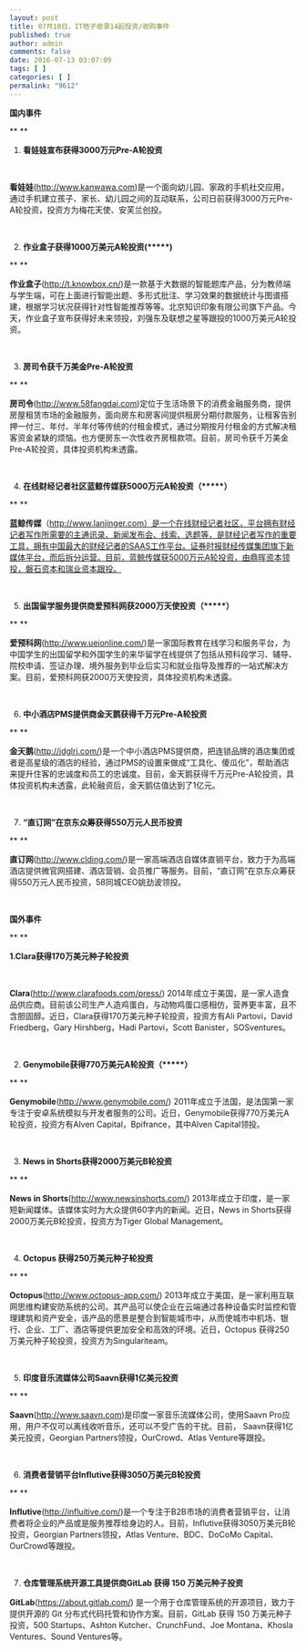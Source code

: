 ```yaml
---
layout: post
title: 07月10日，IT桔子收录14起投资/收购事件
published: true
author: admin
comments: false
date: 2016-07-13 03:07:09
tags: [ ]
categories: [ ]
permalink: "9612"
---
```

**国内事件**

** **

1. **看娃娃宣布获得3000万元Pre-A轮投资**

&nbsp;

**看娃娃**(http://www.kanwawa.com)是一个面向幼儿园、家政的手机社交应用，通过手机建立孩子、家长、幼儿园之间的互动联系，公司日前获得3000万元Pre-A轮投资，投资方为梅花天使、安芙兰创投。

&nbsp;

2. **作业盒子获得1000万美元A轮投资(\*****)**

** **

**作业盒子**(http://t.knowbox.cn/)是一款基于大数据的智能题库产品，分为教师端与学生端，可在上面进行智能出题、多形式批注、学习效果的数据统计与图谱搭建，根据学习状况获得针对性智能推荐等等。北京知识印象有限公司旗下产品。今天，作业盒子宣布获得好未来领投，刘强东及联想之星等跟投的1000万美元A轮投资。

&nbsp;

3. **房司令获千万美金Pre-A轮投资**

** **

**房司令**(http://www.58fangdai.com)定位于生活场景下的消费金融服务商，提供房屋租赁市场的金融服务，面向房东和房客间提供租房分期付款服务，让租客告别押一付三、年付、半年付等传统的付租金模式，通过分期按月付租金的方式解决租客资金紧缺的烦恼。也方便房东一次性收齐房租款项。目前，房司令获千万美金Pre-A轮投资，具体投资机构未透露。

&nbsp;

4. **在线财经记者社区蓝鲸传媒获5000万元A轮投资（\*****）**

** **

**蓝鲸传媒**（http://www.lanjinger.com）是一个在线财经记者社区，平台拥有财经记者写作所需要的主通讯录、新闻发布会、线索、选题等，是财经记者写作的重要工具，拥有中国最大的财经记者的SAAS工作平台。证券时报财经传媒集团旗下新媒体平台，而后拆分运营。目前，蓝鲸传媒获5000万元A轮投资，由鼎晖资本领投，磐石资本和瑞业资本跟投。

&nbsp;

5. **出国留学服务提供商爱预科网获2000万天使投资（\*****）**

** **

**爱预科网**(http://www.ueionline.com/)是一家国际教育在线学习和服务平台，为中国学生的出国留学和外国学生的来华留学在线提供了包括从预科段学习、辅导、院校申请、签证办理、境外服务到毕业后实习和就业指导及推荐的一站式解决方案。目前，爱预科网获2000万天使投资，具体投资机构未透露。

&nbsp;

6. **中小酒店PMS提供商金天鹅获得千万元Pre-A轮投资**

** **

**金天鹅**(http://jdglrj.com/)是一个中小酒店PMS提供商，把连锁品牌的酒店集团或者是高星级的酒店的经验，通过PMS的设置来做成“工具化、傻瓜化”，帮助酒店来提升住客的忠诚度和员工的忠诚度。目前，金天鹅获得千万元Pre-A轮投资，具体投资机构未透露，此轮融资后，金天鹅估值达到了1亿元。

&nbsp;

7. **“直订网”在京东众筹获得550万元人民币投资**

** **

**直订网**(http://www.clding.com/)是一家高端酒店自媒体直销平台，致力于为高端酒店提供微官网搭建、酒店营销、会员推广等服务。目前，“直订网”在京东众筹获得550万元人民币投资，58同城CEO姚劲波领投。

&nbsp;

**国外事件**

** **

**1.Clara获得170万美元种子轮投资**

&nbsp;

**Clara**(http://www.clarafoods.com/press/) 2014年成立于美国，是一家人造食品供应商。目前该公司生产人造鸡蛋白，与动物鸡蛋口感相仿，营养更丰富，且不含胆固醇。近日，Clara获得170万美元种子轮投资，投资方有Ali Partovi，David Friedberg，Gary Hirshberg，Hadi Partovi，Scott Banister，SOSventures。

&nbsp;

2. **Genymobile获得770万美元A轮投资（\*****）**

** **

**Genymobile**(http://www.genymobile.com/) 2011年成立于法国，是法国第一家专注于安卓系统模拟与开发者服务的公司。近日，Genymobile获得770万美元A轮投资，投资方有Alven Capital，Bpifrance，其中Alven Capital领投。

&nbsp;

3. **News in Shorts获得2000万美元B轮投资**

** **

**News in Shorts**(http://www.newsinshorts.com/) 2013年成立于印度，是一家短新闻媒体。该媒体实时为大众提供60字内的新闻。近日，News in Shorts获得2000万美元B轮投资，投资方为Tiger Global Management。

&nbsp;

4. **Octopus 获得250万美元种子轮投资**

** **

**Octopus**(http://www.octopus-app.com/) 2013年成立于美国，是一家利用互联网思维构建安防系统的公司。其产品可以使企业在云端通过各种设备实时监控和管理建筑和资产安全，该产品的愿景是整合到智能城市中，从而使城市中机场、银行、企业、工厂、酒店等提供更加安全和高效的环境。近日，Octopus 获得250万美元种子轮投资，投资方为Singulariteam。

&nbsp;

5. **印度音乐流媒体公司Saavn获得1亿美元投资**

** **

**Saavn**(http://www.saavn.com)是印度一家音乐流媒体公司，使用Saavn Pro应用，用户不仅可以离线收听音乐，还可以不受广告的干扰。目前， Saavn获得1亿美元投资，Georgian Partners领投，OurCrowd、Atlas Venture等跟投。

&nbsp;

6. **消费者营销平台Influtive获得3050万美元B轮投资**

** **

**Influtive**(http://influitive.com/)是一个专注于B2B市场的消费者营销平台，让消费者将企业的产品或是服务推荐给身边的人。目前，Influtive获得3050万美元B轮投资，Georgian Partners领投，Atlas Venture、BDC、DoCoMo Capital、OurCrowd等跟投。

&nbsp;

7. **仓库管理系统开源工具提供商GitLab 获得 150 万美元种子投资**

**GitLab**(https://about.gitlab.com/) 是一个用于仓库管理系统的开源项目，致力于提供开源的 Git 分布式代码托管和协作方案。目前，GitLab 获得 150 万美元种子投资，500 Startups、Ashton Kutcher、CrunchFund、Joe Montana、Khosla Ventures、Sound Ventures等。